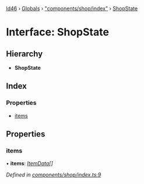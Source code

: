 [ld46](../README.md) › [Globals](../globals.md) › ["components/shop/index"](../modules/_components_shop_index_.md) › [ShopState](_components_shop_index_.shopstate.md)

# Interface: ShopState

## Hierarchy

* **ShopState**

## Index

### Properties

* [items](_components_shop_index_.shopstate.md#items)

## Properties

###  items

• **items**: *[ItemData](../modules/_components_shop_shopitems_.md#itemdata)[]*

*Defined in [components/shop/index.ts:9](https://github.com/jrod-disco/ld46-keepalive/blob/5db6013/src/components/shop/index.ts#L9)*
